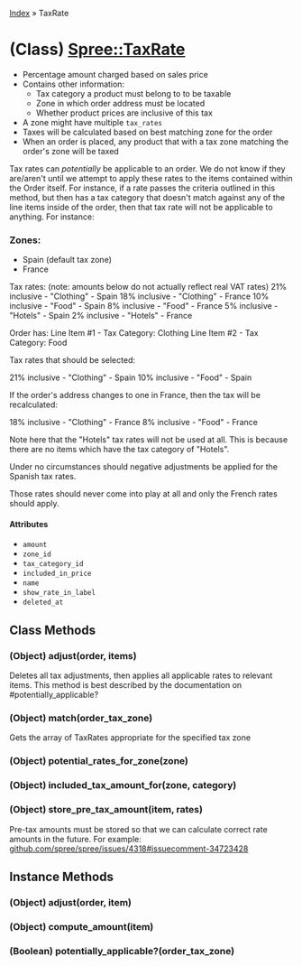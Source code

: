[Index](../_index.md) » TaxRate

# (Class) [Spree::TaxRate](http://m.gymplayer.com/tax_rate.rb)
* Percentage amount charged based on sales price
* Contains other information:
    * Tax category a product must belong to to be taxable
    * Zone in which order address must be located
    * Whether product prices are inclusive of this tax
* A zone might have multiple `tax_rates`
* Taxes will be calculated based on best matching zone for the order
* When an order is placed, any product that with a tax zone matching the order's zone will be taxed

Tax rates can _potentially_ be applicable to an order. We do not know if they are/aren't until we 
attempt to apply these rates to the items contained within the Order itself. For instance, if a rate 
passes the criteria outlined in this method, but then has a tax category that doesn't match against any 
of the line items inside of the order, then that tax rate will not be applicable to anything. For 
instance:

### Zones:

* Spain (default tax zone)
* France

Tax rates: (note: amounts below do not actually reflect real VAT rates) 21% inclusive - "Clothing" - 
 Spain 18% inclusive - "Clothing" - France 10% inclusive - "Food" - Spain 8% inclusive - "Food" - 
 France 5% inclusive - "Hotels" - Spain 2% inclusive - "Hotels" - France

Order has: Line Item #1 - Tax Category: Clothing Line Item #2 - Tax Category: Food

Tax rates that should be selected:

21% inclusive - "Clothing" - Spain 10% inclusive - "Food" - Spain

If the order's address changes to one in France, then the tax will be recalculated:

18% inclusive - "Clothing" - France 8% inclusive - "Food" - France

Note here that the "Hotels" tax rates will not be used at all. This is because there are no items which 
have the tax category of "Hotels".

Under no circumstances should negative adjustments be applied for the Spanish tax rates.

Those rates should never come into play at all and only the French rates should apply.

#### Attributes
* `amount`
* `zone_id`
* `tax_category_id`
* `included_in_price`
* `name`
* `show_rate_in_label`
* `deleted_at`

## Class Methods
### (Object) **adjust**(order, items)
Deletes all tax adjustments, then applies all applicable rates to relevant items.
This method is best described by the documentation on #potentially_applicable?

### (Object) **match**(order_tax_zone)
Gets the array of TaxRates appropriate for the specified tax zone
      
### (Object) **potential_rates_for_zone**(zone)


### (Object) **included_tax_amount_for**(zone, category)


### (Object) **store_pre_tax_amount**(item, rates)
Pre-tax amounts must be stored so that we can calculate correct rate amounts
in the future. For example: 
[github.com/spree/spree/issues/4318#issuecomment-34723428](https://github.com/spree/spree/issues/4318#issuecomment-34723428)

## Instance Methods
### (Object) **adjust**(order, item)


### (Object) **compute_amount**(item)


### (Boolean) **potentially_applicable?**(order_tax_zone)

